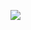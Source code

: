 <a href="https://www.slideshare.net/NOVL/novell-identity-manager-troubleshooting" target="_blank" rel="noopener noreferrer"><img src="../../assets/images/idm.webp"></a>